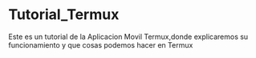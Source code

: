 # Tutorial_Termux
Este es un tutorial de la Aplicacion Movil Termux,donde explicaremos su funcionamiento y que cosas podemos hacer en Termux
